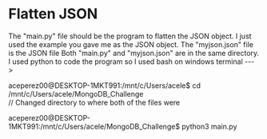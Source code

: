 # Flatten JSON
The "main.py" file should be the program to flatten the JSON object. 
I just used the example you gave me as the JSON object.
The "myjson.json" file is the JSON file
Both "main.py" and "myjson.json" are in the same directory.
I used python to code the program so I used bash on windows terminal  --->

aceperez00@DESKTOP-1MKT991:/mnt/c/Users/acele$ cd /mnt/c/Users/acele/MongoDB_Challenge  
// Changed directory to where both of the files were

aceperez00@DESKTOP-1MKT991:/mnt/c/Users/acele/MongoDB_Challenge$ python3 main.py

